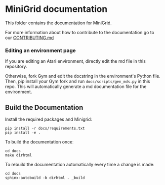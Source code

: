 # MiniGrid documentation


This folder contains the documentation for MiniGrid. 

For more information about how to contribute to the documentation go to our [CONTRIBUTING.md](https://github.com/Farama-Foundation/Celshast/blob/main/CONTRIBUTING.md)

### Editing an environment page

If you are editing an Atari environment, directly edit the md file in this repository. 

Otherwise, fork Gym and edit the docstring in the environment's Python file. Then, pip install your Gym fork and run `docs/scripts/gen_mds.py` in this repo. This will automatically generate a md documentation file for the environment.

## Build the Documentation

Install the required packages and Minigrid:

```
pip install -r docs/requirements.txt
pip install -e .
```

To build the documentation once:

```
cd docs
make dirhtml
```

To rebuild the documentation automatically every time a change is made:

```
cd docs
sphinx-autobuild -b dirhtml . _build
```
